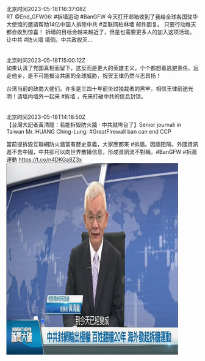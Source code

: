 北京时间2023-05-18T16:37:08Z<br>RT @End_GFW06: #拆墙运动 #BanGFW
今天打开邮箱收到了我给全球各国驻华大使馆的邀请帮助14亿中国人拆除中共 #互联网柏林墙 邮件回复。
只要行动每天都会收到惊喜！
拆墙的目标会越来越近了，但是也需要更多人的加入这项活动。
让中共 #防火墙 墙倒。中共政权灭…<br><br><br>北京时间2023-05-18T15:00:12Z<br>如果认清了党国真相而留下，这反而是更大的英雄主义，个个都想着逃避责任、远走他乡，是不可能根治共匪的全球威胁，祝贺王律仍然斗志昂扬！  

台湾当前的政商大佬们，许多是三四十年前坐过独裁者的黑牢。相信王律前途光明！请墙内墙外一起来 #拆墙 ，先来打破中共的信息封锁。<br><br><br>北京时间2023-05-18T14:18:50Z<br>【台灣大記者黃清龍：若能拆毁防火牆 · 中共就垮台了】Senior journali in Taiwan Mr. HUANG Ching-Lung:  #GreatFirewall ban can end CCP 

 當前提拆毀互聯網防火牆富有歷史意義，大家應都來 #拆牆。因牆阻隔，外國資訊進不去中國，中共卻可以向世界散播信息，形成資訊流不對稱。#BanGFW #拆牆運動 https://t.co/n4DKGa8Z3x<br><img src='/temp/video/2023/u-Month-5/h-Day-18/BanGFW2/1659081087128141826_0.jpg' width='450' height='500'><br><br>